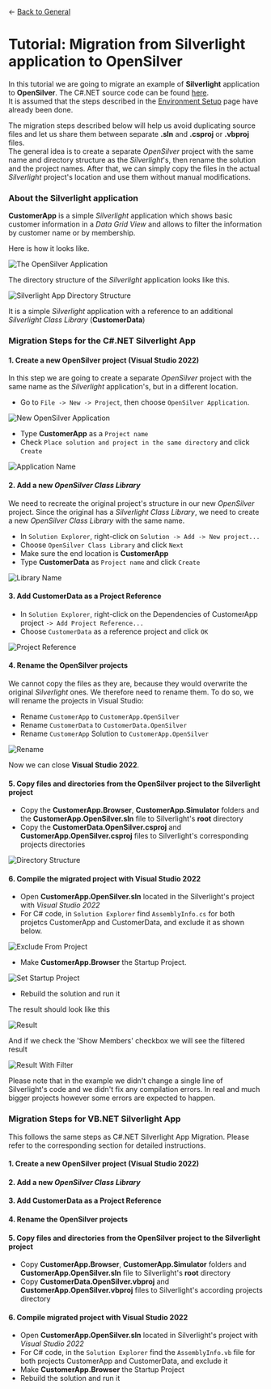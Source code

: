 ← [Back to General](/docs/9/25)
# Tutorial: Migration from Silverlight application to OpenSilver

In this tutorial we are going to migrate an example of **Silverlight** application to **OpenSilver**. The C#.NET source code can be found [here](https://github.com/OpenSilver/CustomerApp).\
It is assumed that the steps described in the [Environment Setup](environment-setup.md) page have already been done.

The migration steps described below will help us avoid duplicating source files and let us share them between separate **.sln** and **.csproj** or **.vbproj** files.\
The general idea is to create a separate *OpenSilver* project with the same name and directory structure as the *Silverlight*'s, then rename the solution and the project names. After that, we can simply copy the files in the actual *Silverlight* project's location and use them without manual modifications.

### About the Silverlight application
**CustomerApp** is a simple *Silverlight* application which shows basic customer information in a *Data Grid View* and allows to filter the information by customer name or by membership.

Here is how it looks like.

![The OpenSilver Application](https://raw.githubusercontent.com/UserwareDocumentation/userware-docs/main/images/8c9384a0df4f4ca999c376cd5679ccc9.png)

The directory structure of the *Silverlight* application looks like this.

![Silverlight App Directory Structure](https://raw.githubusercontent.com/UserwareDocumentation/userware-docs/main/images/c4749c5a8dbc481594a095f6ef970272.png)

It is a simple *Silverlight* application with a reference to an additional *Silverlight Class Library* (**CustomerData**)

### Migration Steps for the C#.NET Silverlight App

#### 1. Create a new OpenSilver project (Visual Studio 2022)
In this step we are going to create a separate *OpenSilver* project with the same name as the *Silverlight* application's, but in a different location.

- Go to `File -> New -> Project`, then choose `OpenSilver Application`.

![New OpenSilver Application](https://raw.githubusercontent.com/UserwareDocumentation/userware-docs/main/images/ff4ccf180366400ba31ded8a03d6fc21.png)

- Type **CustomerApp** as a `Project name`
- Check `Place solution and project in the same directory` and click `Create`

![Application Name](https://raw.githubusercontent.com/UserwareDocumentation/userware-docs/main/images/f47d52c50d9749ffaf9fb8c76faab6e4.png)

#### 2. Add a new *OpenSilver Class Library*
We need to recreate the original project's structure in our new *OpenSilver* project. Since the original has a *Silverlight Class Library*, we need to create a new *OpenSilver Class Library* with the same name.

- In `Solution Explorer`, right-click on `Solution -> Add -> New project...`
- Choose `OpenSilver Class Library` and click `Next`
- Make sure the end location is **CustomerApp**
- Type **CustomerData** as `Project name` and click `Create`

![Library Name](https://raw.githubusercontent.com/UserwareDocumentation/userware-docs/main/images/063d19c89bce4cabae204a7f2dd5a930.png)

#### 3. Add CustomerData as a Project Reference

- In `Solution Explorer`, right-click on the Dependencies of CustomerApp project `-> Add Project Reference...`
- Choose `CustomerData` as a reference project and click `OK`

![Project Reference](https://raw.githubusercontent.com/UserwareDocumentation/userware-docs/main/images/748caff5a8e846aeb051db9d7cee58b7.png)

#### 4. Rename the OpenSilver projects
We cannot copy the files as they are, because they would overwrite the original *Silverlight* ones. We therefore need to rename them. To do so, we will rename the projects in Visual Studio:

- Rename `CustomerApp` to `CustomerApp.OpenSilver`
- Rename `CustomerData` to `CustomerData.OpenSilver`
- Rename `CustomerApp` Solution to `CustomerApp.OpenSilver`

![Rename](https://raw.githubusercontent.com/UserwareDocumentation/userware-docs/main/images/cdbc420afb3942df9cdfe547ef04c0ec.png)

Now we can close **Visual Studio 2022**.

#### 5. Copy files and directories from the OpenSilver project to the Silverlight project

- Copy the **CustomerApp.Browser**, **CustomerApp.Simulator** folders and the **CustomerApp.OpenSilver.sln** file to Silverlight's **root** directory
- Copy the **CustomerData.OpenSilver.csproj** and **CustomerApp.OpenSilver.csproj** files to Silverlight's corresponding projects directories

![Directory Structure](https://raw.githubusercontent.com/UserwareDocumentation/userware-docs/main/images/077e5c2d10ee4b01b4bbc6eb71b91214.png)

#### 6. Compile the migrated project with Visual Studio 2022

- Open **CustomerApp.OpenSilver.sln** located in the Silverlight's project with *Visual Studio 2022*
- For C# code, in `Solution Explorer` find `AssemblyInfo.cs` for both projetcs CustomerApp and CustomerData, and exclude it as shown below.

![Exclude From Project](https://raw.githubusercontent.com/UserwareDocumentation/userware-docs/main/images/10ed01af22bf43d5affd1ad2df55744e.png)

- Make **CustomerApp.Browser** the Startup Project.

![Set Startup Project](https://raw.githubusercontent.com/UserwareDocumentation/userware-docs/main/images/a6168ed784d643c5bdde5fd575d28935.png)

- Rebuild the solution and run it

The result should look like this

![Result](https://raw.githubusercontent.com/UserwareDocumentation/userware-docs/main/images/de105ac4e41e41a2bb11ee95f14f7bc7.png)

And if we check the 'Show Members' checkbox we will see the filtered result

![Result With Filter](https://raw.githubusercontent.com/UserwareDocumentation/userware-docs/main/images/5cb06538b60d46aa9c3538315bd3c691.png)

Please note that in the example we didn't change a single line of Silverlight's code and we didn't fix any compilation errors. In real and much bigger projects however some errors are expected to happen.

### Migration Steps for VB.NET Silverlight App

This follows the same steps as C#.NET Silverlight App Migration. Please refer to the corresponding section for detailed instructions.
#### 1. Create a new OpenSilver project (Visual Studio 2022)
#### 2. Add a new *OpenSilver Class Library*
#### 3. Add CustomerData as a Project Reference
#### 4. Rename the OpenSilver projects
#### 5. Copy files and directories from the OpenSilver project to the Silverlight project

- Copy **CustomerApp.Browser**, **CustomerApp.Simulator** folders and **CustomerApp.OpenSilver.sln** file to Silverlight's **root** directory
- Copy **CustomerData.OpenSilver.vbproj** and **CustomerApp.OpenSilver.vbproj** files to Silverlight's according projects directory

#### 6. Compile migrated project with Visual Studio 2022

- Open **CustomerApp.OpenSilver.sln** located in Silverlight's project with *Visual Studio 2022*
- For C# code, in the `Solution Explorer` find the `AssemblyInfo.vb` file for both projects CustomerApp and CustomerData, and exclude it
- Make **CustomerApp.Browser** the Startup Project
- Rebuild the solution and run it
